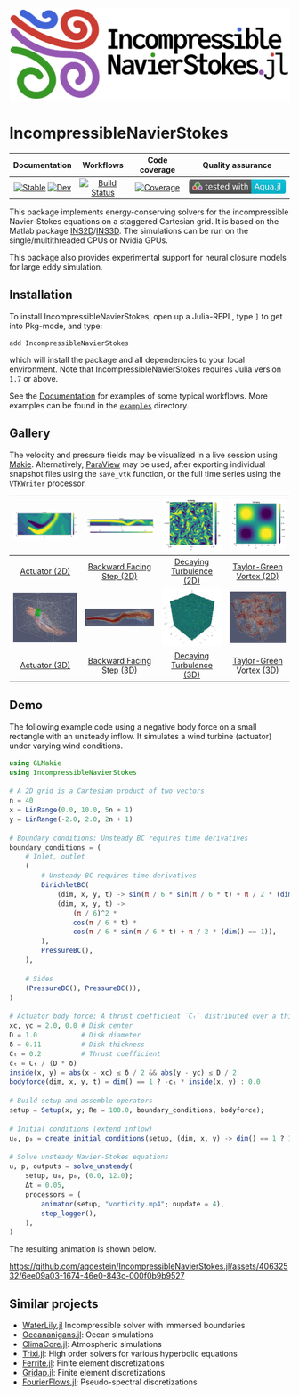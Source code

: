 ![Logo](docs/src/assets/logo_text_dots.png)

# IncompressibleNavierStokes

| Documentation | Workflows | Code coverage | Quality assurance |
| :-----------: | :-------: | :-----------: | :---------------: |
| [![Stable](https://img.shields.io/badge/docs-stable-blue.svg)](https://agdestein.github.io/IncompressibleNavierStokes.jl/stable) [![Dev](https://img.shields.io/badge/docs-dev-blue.svg)](https://agdestein.github.io/IncompressibleNavierStokes.jl/dev) | [![Build Status](https://github.com/agdestein/IncompressibleNavierStokes.jl/workflows/CI/badge.svg)](https://github.com/agdestein/IncompressibleNavierStokes.jl/actions) | [![Coverage](https://codecov.io/gh/agdestein/IncompressibleNavierStokes.jl/branch/main/graph/badge.svg)](https://codecov.io/gh/agdestein/IncompressibleNavierStokes.jl) | [![Aqua QA](https://raw.githubusercontent.com/JuliaTesting/Aqua.jl/master/badge.svg)](https://github.com/JuliaTesting/Aqua.jl) |

This package implements energy-conserving solvers for the incompressible Navier-Stokes
equations on a staggered Cartesian grid. It is based on the Matlab package
[INS2D](https://github.com/bsanderse/INS2D)/[INS3D](https://github.com/bsanderse/INS3D). The simulations can be run on the single/multithreaded CPUs or Nvidia GPUs.

This package also provides experimental support for neural closure models for
large eddy simulation.

## Installation

To install IncompressibleNavierStokes, open up a Julia-REPL, type `]` to get
into Pkg-mode, and type:

```
add IncompressibleNavierStokes
```

which will install the package and all dependencies to your local environment.
Note that IncompressibleNavierStokes requires Julia version `1.7` or above.

See the
[Documentation](https://agdestein.github.io/IncompressibleNavierStokes.jl/dev/generated/LidDrivenCavity2D/)
for examples of some typical workflows. More examples can be found in the
[`examples`](examples) directory.

## Gallery

The velocity and pressure fields may be visualized in a live session using
[Makie](https://github.com/JuliaPlots/Makie.jl). Alternatively,
[ParaView](https://www.paraview.org/) may be used, after exporting individual
snapshot files using the `save_vtk` function, or the full time series using the
`VTKWriter` processor.

| ![](assets/examples/Actuator2D.png) | ![](assets/examples/BackwardFacingStep2D.png) | ![](assets/examples/DecayingTurbulence2D.png) | ![](assets/examples/TaylorGreenVortex2D.png) |
|:-:|:-:|:-:|:-:|
| [Actuator (2D)](examples/Actuator2D.jl) | [Backward Facing Step (2D)](examples/BackwardFacingStep2D.jl) | [Decaying Turbulence (2D)](examples/DecayingTurbulence2D.jl) | [Taylor-Green Vortex (2D)](examples/TaylorGreenVortex2D.jl) |
| ![](assets/examples/Actuator3D.png) | ![](assets/examples/BackwardFacingStep3D.png) | ![](assets/examples/DecayingTurbulence3D.png) | ![](assets/examples/TaylorGreenVortex3D.png) |
| [Actuator (3D)](examples/Actuator3D.jl) | [Backward Facing Step (3D)](examples/BackwardFacingStep3D.jl) | [Decaying Turbulence (3D)](examples/DecayingTurbulence3D.jl) | [Taylor-Green Vortex (3D)](examples/TaylorGreenVortex3D.jl) |


## Demo

The following example code  using a negative body force on a small rectangle
with an unsteady inflow. It simulates a wind turbine (actuator) under varying
wind conditions.

```julia
using GLMakie
using IncompressibleNavierStokes

# A 2D grid is a Cartesian product of two vectors
n = 40
x = LinRange(0.0, 10.0, 5n + 1)
y = LinRange(-2.0, 2.0, 2n + 1)

# Boundary conditions: Unsteady BC requires time derivatives
boundary_conditions = (
    # Inlet, outlet
    (
        # Unsteady BC requires time derivatives
        DirichletBC(
            (dim, x, y, t) -> sin(π / 6 * sin(π / 6 * t) + π / 2 * (dim() == 1)),
            (dim, x, y, t) ->
                (π / 6)^2 *
                cos(π / 6 * t) *
                cos(π / 6 * sin(π / 6 * t) + π / 2 * (dim() == 1)),
        ),
        PressureBC(),
    ),

    # Sides
    (PressureBC(), PressureBC()),
)

# Actuator body force: A thrust coefficient `Cₜ` distributed over a thin rectangle
xc, yc = 2.0, 0.0 # Disk center
D = 1.0           # Disk diameter
δ = 0.11          # Disk thickness
Cₜ = 0.2          # Thrust coefficient
cₜ = Cₜ / (D * δ)
inside(x, y) = abs(x - xc) ≤ δ / 2 && abs(y - yc) ≤ D / 2
bodyforce(dim, x, y, t) = dim() == 1 ? -cₜ * inside(x, y) : 0.0

# Build setup and assemble operators
setup = Setup(x, y; Re = 100.0, boundary_conditions, bodyforce);

# Initial conditions (extend inflow)
u₀, p₀ = create_initial_conditions(setup, (dim, x, y) -> dim() == 1 ? 1.0 : 0.0);

# Solve unsteady Navier-Stokes equations
u, p, outputs = solve_unsteady(
    setup, u₀, p₀, (0.0, 12.0);
    Δt = 0.05,
    processors = (
        animator(setup, "vorticity.mp4"; nupdate = 4),
        step_logger(),
    ),
)
```

The resulting animation is shown below.

https://github.com/agdestein/IncompressibleNavierStokes.jl/assets/40632532/6ee09a03-1674-46e0-843c-000f0b9b9527

## Similar projects

- [WaterLily.jl](https://github.com/weymouth/WaterLily.jl/)
  Incompressible solver with immersed boundaries
- [Oceananigans.jl](https://github.com/CliMA/Oceananigans.jl):
  Ocean simulations
- [ClimaCore.jl](https://github.com/CliMA/ClimaCore.jl):
  Atmospheric simulations
- [Trixi.jl](https://github.com/trixi-framework/Trixi.jl):
  High order solvers for various hyperbolic equations
- [Ferrite.jl](https://github.com/Ferrite-FEM/Ferrite.jl):
  Finite element discretizations
- [Gridap.jl](https://github.com/gridap/Gridap.jl):
  Finite element discretizations
- [FourierFlows.jl](https://github.com/FourierFlows/FourierFlows.jl):
  Pseudo-spectral discretizations
